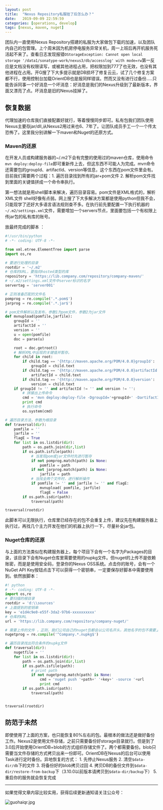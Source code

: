 ```yaml
---
layout: post
title:  "Nexus Repository私服挂了后怎么办？"
date:   2019-09-09 22:59:59
categories: [operations, develop]
tags: [nexus, maven, nuget]
---
```


团队内一直使用Nexus Repository搭建的私服为大家做包下载的加速，以及团队内自己的包管理。上个周末因为机房停电服务异常关机，周一上班后再开机服务死活起不来了。查看日志发现报错`OStorageException: Cannot open local storage '/data1/sonatype-work/nexus3/db/accesslog' with mode=rw`第一反应是文档没有权限读写，或被其他进程占用，把权限加到777了也无效，也没有其他进程在占用。开G搜了下大多提示就是DB损坏了修复云云，试了几个修复方案都不行，使用控制台加载OrientDB也是报同样错误。然而又没有进行过备份.....只能告诉同事一个好消息一个坏消息：好消息是我们的Nexus升级到了最新版本，界面又漂亮了点。坏消息是旧的Nexus挂掉了。

## 恢复数据
代理加速的仓库我们直接配置好就行，等着慢慢同步即可。私有包我们团队使用Nexus主要存jar/dll,从Nexus2用过来也6、7年了。让团队成员手工一个一个传太恐怖了。这里我分别讲解一下maven和Nuget的还原方式。

### Maven的还原
在开发人员或构建服务器的~/.m2下会有完整的使用过的maven仓库，使用命令`mvn deploy:deploy-file`即可重新传上去，但这东西不可能人为完成。mvn命令还需要包的groupId、artifactId、version等信息，这个东西在pom文件里会有。目前我们需要两个过程：1. 遍历目录找到所有的jar+pom文件 2. 解析pom文件找到里面的关键值拼成一个命令串执行。

第一想法就是用shell脚本来解决，遍历目录容易。pom文件是XML格式的，解析XML文件 shell好像有点弱。网上搜了下大多解决方案都是使用python但我不会，只能现学了还好大多语言语法规则查不多。在执行前先要配置一下执行机器的`~/.m2/settings.xml`文件，需要增加一个servers节点，里面要包括一个有权限上传jar包的私有库的账号。

放最终完成的脚本 ：
~~~ python
#!/usr/bin/python
# -*- coding: UTF-8 -*-

from xml.etree.ElementTree import parse
import os,re

# 要进行处理的目录
rootdir = '~/.m2'
# 仓库的URL，要指向hosted类型的库
repository = 'https://lib.company.com/repository/company-maven/'
# ~/.m2/settings.xml文件中server标识的名字
servertag = 'server001'

# 正则准备匹配的文件名
pomprog = re.compile('.*.pom$')
jarprog = re.compile('.*.jar$')

# pom文件解析以及发布，参数1为pom文件，参数2为jar文件
def mvnupload(pomfile,jarfile):
    groupId = ''
    artifactId = ''
    version = ''
    u = open(pomfile)
    doc = parse(u)

    root = doc.getroot()
    # 解析XML中出现的关键值并暂存。
    for child in root:
        if child.tag == '{http://maven.apache.org/POM/4.0.0}groupId':
            groupId = child.text
        if child.tag == '{http://maven.apache.org/POM/4.0.0}artifactId':
            artifactId = child.text
        if child.tag == '{http://maven.apache.org/POM/4.0.0}version':
            version = child.text
    if groupId != '' and artifactId != '' and version != '':
        # 拼接出上传命令
        cmd = 'mvn deploy:deploy-file -DgroupId='+groupId+' -DartifactId='+artifactId+' -Dversion='+version+' -DgeneratePom=false -Dpackaging=jar -DrepositoryId='+servertag+' -Durl='+repository+' -DpomFile='+pomfile+' -Dfile='+jarfile
        print cmd
        # 执行命令
        os.system(cmd)

# 遍历目录方法，参数为根目录
def traversal(dir):
    pomfile = ''
    jarfile = ''
    flagE = True
    for list in os.listdir(dir):
        path = os.path.join(dir,list)
        if os.path.isfile(path):
            # 当发现pom或jar文件时先进行暂存
            if not pomprog.match(path) is None:
                pomfile = path
            if not jarprog.match(path) is None:
                jarfile = path
            # 当找全两个文件时，进行解析操作
            if pomfile != '' and jarfile != '' and flagE:
                mvnupload( pomfile, jarfile)
                flagE = False
        if os.path.isdir(path):
            traversal(path)

traversal(rootdir)
~~~

此脚本可以无限执行，仓库里已经存在的包不会重复上传，建议先在构建服务器上执行过，再找几个主力开发在他们的机器上执行一下，尽量补全jar包。

### Nuget仓库的还原
与上面的方法类似在构建服务器上，每个项目下会有一个名字为Packages的目录，该目录下会有Nuget仓库里需要使用的nupkg文件。但nuget的上传不是依赖账密，而是是使用安全码，登录你的Nexus OSS系统。点击你的账号，会有一个NuGet API Key按钮点击下可以获得一个密钥串，一定要保存好脚本中需要使用到。依然放脚本：
~~~ python
#! python
# -*- coding: UTF-8 -*-
import os,re
# 要扫描的根目录 
rootdir = 'd:\\sources'
# 上面提到的密钥串
key = 'e1d4c9e0-e55f-3da2-97b6-xxxxxxxxxx'
# 仓库的URL
url = 'https://lib.company.com/repository/company-nuget/'

# 需要上传的文件 ，正则，我们公司自己的nuget包都会以公司名开头，其他名字的包不需要上传
nugetprog = re.compile('^Company.*.nupkg$')

# 遍历目录找出符合条件的nupkg文件
def traversal(dir):
    nugetfile = ''
    for list in os.listdir(dir):
        path = os.path.join(dir,list)
        if os.path.isfile(path):
            # print path
            if not nugetprog.match(path) is None:
                cmd = 'nuget push '+path+' '+key+' -source '+url
                print cmd
        if os.path.isdir(path):
            traversal(path)


traversal(rootdir)
~~~

## 防范于未然
即使使用了上面的方案，也只能恢复80%左右的包。最根本的做法还是做好备份工作。Nexus2是使用文件存储，之前只需要备份好storage目录就行。但是到了3.0后开始使用OrientDB+blob的方式组织存储文件了。两个都需要备份。blob只需要当文件存储的方式拷贝出来一份即可。OrientDB在Nexus的后台可以使用Task进行定时备份。异地恢复的方式：
    1. 先停止Nexus服务
    2. 清空`$data-dir/db`下的文件
    3. 将备份好的blob拷贝过回
    4. 拷贝DB的备份文件到`$data-dir/restore-from-backup`下（3.10.0以前版本请拷贝到`$data-dir/backup`下）
    5. 重启你的服务就会恢复完成

---

如果觉得文章内容比较实用，获得后续更新通知请关注公众号：

![guohaiqr.jpg](//blog.guohai.org/doc-pic/guohaiqr.jpg)